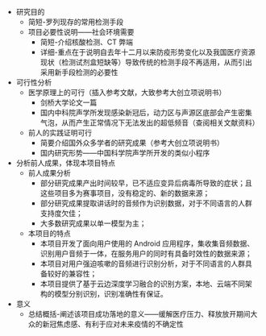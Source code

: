 *  研究目的
	* 简短-罗列现存的常用检测手段
	* 项目必要性说明——社会环境需要
		* 简短-介绍核酸检测、CT 弊端
		* 详细-重点在于说明自去年十二月以来防疫形势变化以及我国医疗资源现状（检测试剂盒短缺等）导致传统的检测手段不再适用，从而引出采用新手段检测的必要性 
* 可行性分析 
	* 医学原理上的可行（插入参考文献，大致参考大创立项说明书） 
		* 剑桥大学论文一篇
		* 国内中科院声学所发现感染新冠后，动力区与声源区底部会产生密集气泡，从而产生正常情况下无法发出的超低频音（查阅相关文献资料）
	*  前人的实践证明可行 
		* 简要介绍国外众多学者的研究成果（参考大创立项说明书） 
		* 国内研究形势——中国科学院声学所开发的类似小程序 
*  分析前人成果，体现本项目特点
	* 前人成果分析
		*  部分研究成果产出时间较早，已不适应变异后病毒所导致的症状；且这些项目多为赛事项目，没有稳定的、新的数据来源；
		* 部分研究成果提取讲话时的音频作为识别数据，对于不同语言的人群支持度欠佳；
		* 大多数研究成果以单一模型为主；
	* 本项目的特点
		* 本项目开发了面向用户使用的 Android 应用程序，集收集音频数据、识别用户音频于一体，在服务用户的同时有具备时效性的数据来源；
		* 本项目对用户强迫咳嗽的音频进行识别分析，对于不同语言的人群具备较好的兼容性；
		* 本项目提供了基于云边深度学习融合的识别方案，本地、云端不同架构的模型分别识别，识别准确性有保证。
* 意义
	* 总结概括-阐述该项目成功落地的意义——缓解医疗压力、释放放开期间大众的新冠焦虑感、有利于应对未来疫情的不确定性 